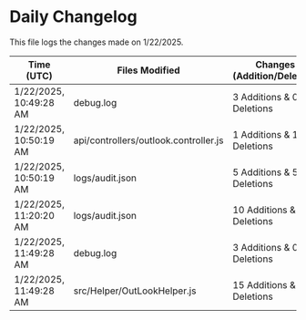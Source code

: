 # Daily Changelog

This file logs the changes made on 1/22/2025.

| Time (UTC)             | Files Modified                    | Changes (Addition/Deletion) |
|------------------------|-----------------------------------|-----------------------------|
| 1/22/2025, 10:49:28 AM | debug.log | 3 Additions & 0 Deletions |
| 1/22/2025, 10:50:19 AM | api/controllers/outlook.controller.js | 1 Additions & 1 Deletions|
| 1/22/2025, 10:50:19 AM | logs/audit.json | 5 Additions & 5 Deletions|
| 1/22/2025, 11:20:20 AM | logs/audit.json | 10 Additions & 10 Deletions|
| 1/22/2025, 11:49:28 AM | debug.log | 3 Additions & 0 Deletions|
| 1/22/2025, 11:49:28 AM | src/Helper/OutLookHelper.js | 15 Additions & 18 Deletions|
